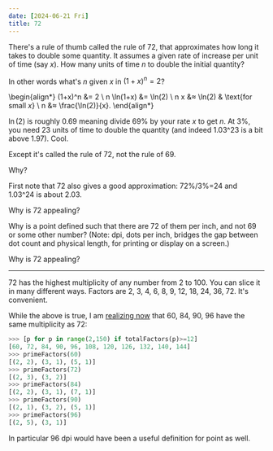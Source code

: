 ```yaml
---
date: [2024-06-21 Fri]
title: 72
---
```


There's a rule of thumb called the rule of 72, that approximates how long it takes to double some quantity. It assumes a given rate of increase per unit of time (say $x$). How many units of time $n$ to double the initial quantity?

In other words what's $n$ given $x$ in $(1+x)^n=2$?

\begin{align*}
(1+x)^n &= 2 \\
n \ln(1+x) &= \ln(2) \\
n x &≈ \ln(2) & \text{for small $x$} \\
n &≈ \frac{\ln(2)}{x}.
\end{align*}

$\ln(2)$ is roughly 0.69 meaning divide 69% by your rate $x$ to get $n$. At 3%, you need 23 units of time to double the quantity (and indeed 1.03^23 is a bit above 1.97). Cool.

Except it's called the rule of 72, not the rule of 69.

Why?

First note that 72 also gives a good approximation: 72%/3%=24 and 1.03^24 is about 2.03.

Why is 72 appealing?

Why is a point defined such that there are 72 of them per inch, and not 69 or some other number? (Note: dpi, dots per inch, bridges the gap between dot count and physical length, for printing or display on a screen.)

Why is 72 appealing?

---

72 has the highest multiplicity of any number from 2 to 100. You can slice it in many different ways. Factors are 2, 3, 4, 6, 8, 9, 12, 18, 24, 36, 72. It's convenient.

While the above is true, I am [realizing now](https://gist.github.com/guillaumekoenig/838c7626ac22ab3855e326933cb97a94) that 60, 84, 90, 96 have the same multiplicity as 72:

```python
>>> [p for p in range(2,150) if totalFactors(p)>=12]
[60, 72, 84, 90, 96, 108, 120, 126, 132, 140, 144]
>>> primeFactors(60)
[(2, 2), (3, 1), (5, 1)]
>>> primeFactors(72)
[(2, 3), (3, 2)]
>>> primeFactors(84)
[(2, 2), (3, 1), (7, 1)]
>>> primeFactors(90)
[(2, 1), (3, 2), (5, 1)]
>>> primeFactors(96)
[(2, 5), (3, 1)]
```

In particular 96 dpi would have been a useful definition for point as well.
